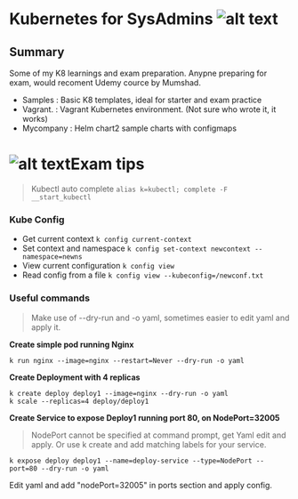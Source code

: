 # Kubernetes for SysAdmins ![alt text](https://vettom.github.io/images/RobinR100px.png "Denny Vettom Logo")

## Summary

  Some of my K8 learnings and exam preparation. Anypne preparing for exam, would recoment Udemy cource by Mumshad.
- Samples   : Basic K8 templates, ideal for starter and exam practice
- Vagrant.  : Vagrant Kubernetes environment. (Not sure who wrote it, it works)
- Mycompany : Helm chart2 sample charts with configmaps



# ![alt text](https://vettom.github.io/images/dv-tec-logo-round2cm.png "Denny Vettom  Tech Logo")Exam tips
> Kubectl auto complete `alias k=kubectl; complete -F __start_kubectl`
### Kube Config
- Get current context `k config current-context`
- Set context and namespace `k config set-context newcontext --namespace=newns` 
- View current configuration `k config view`
- Read config from a file `k config view --kubeconfig=/newconf.txt`

### Useful commands
> Make use of --dry-run and -o yaml, sometimes easier to edit yaml and apply it.


**Create simple pod running Nginx**
``` 
k run nginx --image=nginx --restart=Never --dry-run -o yaml 
```
**Create Deployment with 4 replicas**
``` 
k create deploy deploy1 --image=nginx --dry-run -o yaml 
k scale --replicas=4 deploy/deploy1 
```
**Create Service to expose Deploy1 running port 80, on NodePort=32005**
> NodePort cannot be specified at command prompt, get Yaml edit and apply. Or use k create and add matching labels for your service.
```
k expose deploy deploy1 --name=deploy-service --type=NodePort --port=80 --dry-run -o yaml
```
Edit yaml and add "nodePort=32005" in ports section and apply config.
